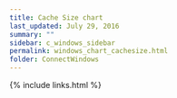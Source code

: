 ```yaml
---
title: Cache Size chart
last_updated: July 29, 2016
summary: ""
sidebar: c_windows_sidebar
permalink: windows_chart_cachesize.html
folder: ConnectWindows
---
```





{% include links.html %}
